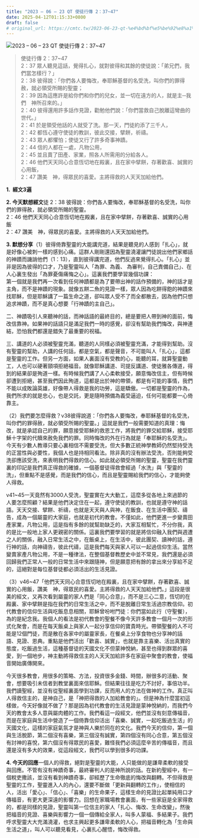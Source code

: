 ```yaml
---
title: "2023 – 06 – 23 QT 使徒行傳 2：37~47"
date: 2025-04-12T01:15:33+0800
draft: false
# original_url: https://cmtc.tw/2023-06-23-qt-%e4%bd%bf%e5%be%92%e8%a1%8c%e5%82%b3-2%ef%bc%9a3747
---
```


![2023 – 06 – 23 QT 使徒行傳 2：37\~47](/images/qt.jpg  "2023 – 06 – 23 QT 使徒行傳 2：37\~47")

> 使徒行傳 2：37\~47  
> 2：37 眾人聽見這話，覺得扎心，就對彼得和其餘的使徒說：「弟兄們，我們當怎樣行？」  
> 2：38 彼得說：「你們各人要悔改，奉耶穌基督的名受洗，叫你們的罪得赦，就必領受所賜的聖靈；  
> 2：39 因為這應許是給你們和你們的兒女，並一切在遠方的人，就是主─我們　神所召來的。」  
> 2：40 彼得還用許多話作見證，勸勉他們說：「你們當救自己脫離這彎曲的世代。」  
> 2：41 於是領受他話的人就受了洗。那一天，門徒約添了三千人，  
> 2：42 都恆心遵守使徒的教訓，彼此交接，擘餅，祈禱。  
> 2：43 眾人都懼怕；使徒又行了許多奇事神蹟。  
> 2：44 信的人都在一處，凡物公用，  
> 2：45 並且賣了田產、家業，照各人所需用的分給各人。  
> 2：46 他們天天同心合意恆切地在殿裏，且在家中擘餅，存著歡喜、誠實的心用飯，  
> 2：47 讚美　神，得眾民的喜愛。主將得救的人天天加給他們。

**1.  經文3遍**

**2. 今天默想經文**徒 2：38 彼得說：你們各人要悔改，奉耶穌基督的名受洗，叫你們的罪得赦，就必領受所賜的聖靈。  
2：46 他們天天同心合意恆切地在殿裏，且在家中擘餅，存著歡喜、誠實的心用飯  
2：47 讚美　神，得眾民的喜愛。主將得救的人天天加給他們。

**3. 默想分享**（1）彼得倚靠聖靈的大能講完道，結果是聽見的人感到「扎心」，就是好像心被刺一樣的感到心痛。這群人剛剛還因為聖靈澆灌讓門徒說出他們家鄉話的神蹟而譏誚他們（1：13），直到彼得講完道，他們反過來覺得扎心。「扎心」並非是因為彼得的口才，乃是聖靈叫人「為罪、為義、 為審判，自己責備自己」、在人心裏生發出「為罪憂傷痛悔之心」。這裏我們要學習幾個功課：  
第一個就是我們再一次看到任何神蹟都是為了要帶出神的話作預備的，神的話才是主角，而不是神蹟的現象。就像五餅二魚的見證一樣，眾人因為吃餅得飽的神蹟來找耶穌，但是耶穌講了一篇生命之道，卻叫眾人受不了而全都散去，因為他們只想追求神蹟，而不是真心想要「行神蹟的主自己」。

二、神蹟吸引人來聽神的話，而神話語的最終目的，總是要把人帶到神的面前，悔改信靠神。如果神的話語只是滿足我們一時的感覺，卻沒有幫助我們悔改，與神連結，恐怕我們都還是錯失了最重要的祝福。

三、講道的人必須被聖靈充滿，聽道的人同樣必須被聖靈充滿，才能得到幫助。沒有聖靈的幫助，人講的任何話，都是空氣，都是聲音，不可能叫人「扎心」，這都是聖靈的工作。但另一方面，如果人裏面沒有受教的心，能聽的耳，就算聖靈動工，人也可以硬著頸項拒絕福音。就像耶穌講道、司提反講道、使徒雅各傳道，得到的結果卻是殉道一樣。有時候我們講了人心柔軟接受，願意悔改信主，但有時候卻遭到拒絕，甚至我們因此殉道，這都是出於神的帶領，都是有可能的事情，我們不能以成敗論英雄，好像帶人得救是我的功勞，這是驕傲。一切都是聖靈的作為，我們所求的就是忠心，也是交託，更是隨時預備為義受逼迫，任何可能都要一心倚靠主。

（2）我們要怎麼得救？v38彼得說道：「你們各人要悔改，奉耶穌基督的名受洗，叫你們的罪得赦，就必領受所賜的聖靈。」這就是我們一般需要知道的真理：悔改，就是承認自己的罪，願意接受耶穌的救恩工作，將我們的罪交給耶穌，接受耶穌十字架的代贖來赦免我們的罪。同時悔改的外在行為就是「奉耶穌的名受洗」。今天有少數人教導只要心裏相信不需要受洗，但大多數正統神學教師仍然堅持受洗的正當性與必要性，我個人也是持相同看法。除非真的沒有辦法受洗，否則能夠受洗卻應該受洗，來表明我們得救的信心。如此就必領受所賜的聖靈，聖靈在我們靈裏的印記是我們真正得救的確據，一個基督徒得救會經過「水洗」與「聖靈的洗」，但重點不是感覺，而是我們的信心，而且是聖靈賜給我們的信心，才能夠使人得救。

v41\~45一天竟然有3000人受洗，聖靈實在大大動工，這麼多從各地上來過節的人要怎麼照顧？結果是他們決定住在一起，遵守使徒的教訓，也就是遵守神的話語。天天交接、擘餅、祈禱，也就是天天與人與神，在飯食、在生活中團契、禱告，成為一個屬靈的大家庭，也就是初代的教會。不僅如此，他們更進一步變賣田產家業，凡物公用，這是指有多餘的就幫助缺乏的，大家互相幫忙，不分你我，真的是比一般地上家人更親密的關係。這裏我們要學習的就是將信仰融入我們與週遭之人的關係，融入日常生活之中，在飯桌上，在生活中，彼此團契、讀神的話，遵行神的話，向神禱告，彼此代禱，這是我們每天與家人可以一起過信仰生活。當然變賣家產凡物公用，不是一種律法，在整個基督教歷史中並不常見，我們還是必須回歸我們正常人一般的日常生活中來跟隨神，但是願意把有餘的拿出來分享給不足的，這絕對是每位基督徒都必須活出的生活見證。

（3）v46\~47「他們天天同心合意恆切地在殿裏，且在家中擘餅，存著歡喜、誠實的心用飯，讚美　神，得眾民的喜愛。主將得救的人天天加給他們。」這段是很美的經文，又再次看到屬靈的家人們是「同心合意」，而不是三心二意，恆切的在殿裏、家中擘餅是指在我們的日常生活之中，而不是脫離日常生活過宗教信仰。初代教會的信仰生活與吃飯息息相關，耶穌曾吩咐門徒：你們當如此行（守聖餐），為的是紀念我。我個人的看法是初代教會的聖餐不像今天許多教會一個月一次的形式化聚會，而是在每天飯桌上與家人一起分享信仰的寶貴時光。帶領聖餐的人不可能是12個門徒，而是散在各家中的屬靈家長，在餐桌上分享食物也分享神的話語、見證、恩典。重點是他們活出「歡喜、誠實」，也就是靠主喜樂、活出真實的態度，吃飯過生活，這種基督徒的天國文化不但蒙神悅納，甚至也得到群眾的喜愛，到一個地步，神主動將得救信主的人天天加給許多在家庭中聚會的教會，使福音開始廣傳開來。

今天很多教會，用很多的策略、方法，投資很多金錢、時間，辦很多的活動、聚會，想要吸引未信者到教堂裏面來信耶穌。但結果往往是吃力不討好，事倍功半。我們讀聖經，並沒有從聖經裏面學到功課，反而用人的方法在做神的工作。真正叫人得救信主的，是神自己，是「神把得救的人加給教會的」。但是神為什麼當初這樣做，今天好像就不做了？那是因為初代教會的生活見證是蒙神悅納的，而我們今天的教會太多人意與屬肉體的工作。我們看這一段經文，他們並沒有刻意傳福音，而是在家庭與生活中營造了一個倚靠信仰活出「喜樂、誠實，一起吃飯過生活」的天國文化，這樣的家庭氣氛才是神與人樂於同在的文化。我們今天的信仰，第一個與生活脫節，第二個沒有喜樂，第三個沒有誠實，第四個沒有同心合意，第五個沒有討神的喜悅，第六個沒有得眾民的喜愛，難怪我們必須這麼辛苦的傳福音，而且還是沒有多大的效果，從這段經文，我們可以學到很多的功課。

**4. 今天的回應**一個人的得救，絕對是聖靈的大能，人只能做的是謙卑柔軟的接受與回應。不管有沒有神蹟奇事，最終審判人的是神所說的話。在新約聖經中，有一個稅吏撒該，並沒有看到神蹟奇事，卻經歷了生命徹底的悔改與翻轉。不但得救是聖靈的工作，聖靈進入人的內心，還要不斷做「更新與翻轉的工作」，使相信的人，活出「愛心」、「信心」、「喜樂」的生命果子，這樣生命的見證比起單純用口才傳福音，有更大更深遠的影響力。回想在家職場教會裏面，有一些家庭是全家得救的，都是同樣的見證，聖靈叫第一位信主的家人「扎心、悔改、生命改變」，然後把福音的見證、喜樂與影響力一個一個傳給全家人，叫多人蒙福、多結果子。我們呼求聖靈大大充滿澆灌，也求主興起更多謙卑柔軟的人心，把福音轉化為「生命與生活之道」，叫人可以聽見看見，心裏扎心醒悟，悔改得救。